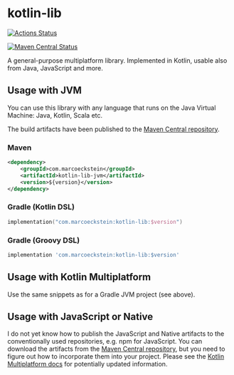 # kotlin-lib

[![Actions Status](
    https://github.com/marco-eckstein/kotlin-lib/workflows/Java%20CI%20with%20Gradle/badge.svg
)](
    https://github.com/marco-eckstein/kotlin-lib/actions?query=workflow%3A"Java+CI+with+Gradle"
)

[![Maven Central Status](
    https://maven-badges.herokuapp.com/maven-central/com.marcoeckstein/kotlin-lib/badge.svg
)](
    https://search.maven.org/search?q=g:com.marcoeckstein%20a:kotlin-lib*
)

A general-purpose multiplatform library. Implemented in Kotlin, usable also from Java, JavaScript and more.

## Usage with JVM

You can use this library with any language that runs on the Java Virtual Machine: Java, Kotlin, Scala etc.

The build artifacts have been published to the
[Maven Central repository](https://search.maven.org/search?q=g:com.marcoeckstein%20a:kotlin-lib*).

### Maven

```xml
<dependency>
    <groupId>com.marcoeckstein</groupId>
    <artifactId>kotlin-lib-jvm</artifactId>
    <version>${version}</version>
</dependency>
```

### Gradle (Kotlin DSL)

```kotlin
implementation("com.marcoeckstein:kotlin-lib:$version")
```

### Gradle (Groovy DSL)

```groovy
implementation 'com.marcoeckstein:kotlin-lib:$version'
```

## Usage with Kotlin Multiplatform

Use the same snippets as for a Gradle JVM project (see above).

## Usage with JavaScript or Native

I do not yet know how to publish the JavaScript and Native artifacts to the conventionally used
repositories, e.g. npm for JavaScript.
You can download the artifacts from the
[Maven Central repository](https://search.maven.org/search?q=g:com.marcoeckstein%20a:kotlin-lib*),
but you need to figure out how to incorporate them into your project.
Please see the [Kotlin Multiplatform docs](https://kotlinlang.org/docs/multiplatform.html) for
potentially updated information.
